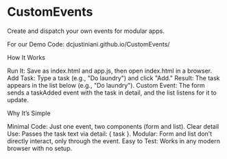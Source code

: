 # CustomEvents
Create and dispatch your own events for modular apps.

For our Demo Code: dcjustiniani.github.io/CustomEvents/

How It Works

Run It: Save as index.html and app.js, then open index.html in a browser.
Add Task: Type a task (e.g., "Do laundry") and click "Add."
Result: The task appears in the list below (e.g., "Do laundry").
Custom Event: The form sends a taskAdded event with the task in detail, and the list listens for it to update.

Why It’s Simple

Minimal Code: Just one event, two components (form and list).
Clear detail Use: Passes the task text via detail: { task }.
Modular: Form and list don’t directly interact, only through the event.
Easy to Test: Works in any modern browser with no setup.
